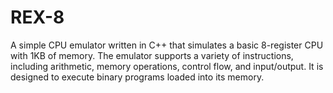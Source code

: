 # REX-8
A simple CPU emulator written in C++ that simulates a basic 8-register CPU with 1KB of memory. The emulator supports a variety of instructions, including arithmetic, memory operations, control flow, and input/output. It is designed to execute binary programs loaded into its memory.

